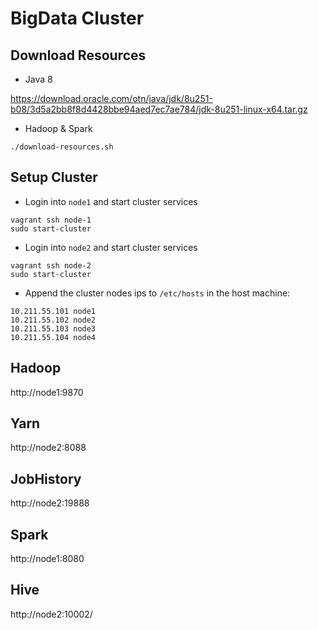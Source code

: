 # BigData Cluster

## Download Resources

- Java 8

https://download.oracle.com/otn/java/jdk/8u251-b08/3d5a2bb8f8d4428bbe94aed7ec7ae784/jdk-8u251-linux-x64.tar.gz


- Hadoop & Spark

```
./download-resources.sh
```


## Setup Cluster

- Login into `node1` and start cluster services

```
vagrant ssh node-1
sudo start-cluster
```

- Login into `node2` and start cluster services

```
vagrant ssh node-2
sudo start-cluster
```


- Append the cluster nodes ips to `/etc/hosts` in the host machine:

```
10.211.55.101 node1
10.211.55.102 node2
10.211.55.103 node3
10.211.55.104 node4
```


## Hadoop

http://node1:9870

## Yarn

http://node2:8088

## JobHistory

http://node2:19888

## Spark

http://node1:8080

## Hive

http://node2:10002/